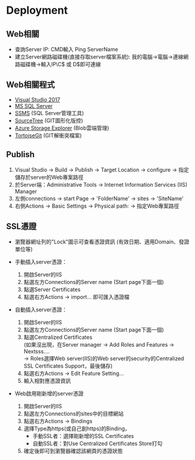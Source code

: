 # Deployment

## Web相關

* 查詢Server IP: CMD輸入 Ping ServerName
* 建立Server網路磁碟機(直接存取server檔案系統): 我的電腦->電腦->連線網路磁碟機->輸入IP\C$ 或 D$即可連線

## Web相關程式

* [Visual Studio 2017](https://docs.microsoft.com/zh-tw/visualstudio/releasenotes/vs2017-relnotes)  </br>
* [MS SQL Server](https://www.microsoft.com/zh-tw/sql-server/sql-server-downloads)  </br>
* [SSMS](https://docs.microsoft.com/zh-tw/sql/ssms/download-sql-server-management-studio-ssms?view=sql-server-ver15) (SQL Server管理工具) </br>
* [SourceTree](https://www.sourcetreeapp.com/)  (GIT圖形化版控)  </br>
* [Azure Storage Explorer](https://azure.microsoft.com/zh-tw/features/storage-explorer/)  (Blob雲端管理)  </br>
* [TortoiseGit](https://tortoisegit.org/)  (GIT解衝突檔案)  </br>

## Publish

1. Visual Studio → Build → Publish → Target Location → configure → 指定儲存於server的Web專案路徑
2. 於Server端：Administrative Tools → Internet Information Services (IIS) Manager
3. 左側connections → start Page → 'FolderName' → sites → 'SiteName'
4. 右側Actions → Basic Settings → Physical path: → 指定Web專案路徑

## SSL憑證

* 瀏覽器網址列的"Lock"圖示可查看憑證資訊 (有效日期、適用Domain、發證單位等)
* 手動插入server憑證：

  1. 開啟Server的IIS      </br>
  2. 點選左方Connections的Server name (Start page下面一個) </br>
  3. 點選Server Certificates   </br>
  4. 點選右方Actions → import... 即可匯入憑證檔  </br>

* 自動插入server憑證：   </br>

  1. 開啟Server的IIS   </br>
  2. 點選左方Connections的Server name (Start page下面一個) </br>
  3. 點選Centralized Certificates </br>
     (如果沒出現，在Server manager → Add Roles and Features → Nextsss....  </br>
           → Roles選擇Web server(IIS)的Web server的security的Centralized SSL Certificates Support，最後儲存)   </br>
  4. 點選右方Actions → Edit Feature Setting...  </br>
  5. 輸入相對應憑證資訊   </br>

* Web啟用剛新增的server憑證</br>

  1. 開啟Server的IIS</br>
  2. 點選左方Connections的sites中的目標網站</br>
  3. 點選右方Actions → Bindings</br>
  4. 選擇Type為https(或自己創https)的Binding，</br>
     * 手動SSL者：選擇剛新增的SSL Certificates  </br>
     * 自動SSL者：對Use Centralized Certificates Store打勾  </br>
  5. 確定後即可到瀏覽器確認該網頁的憑證狀態  </br>